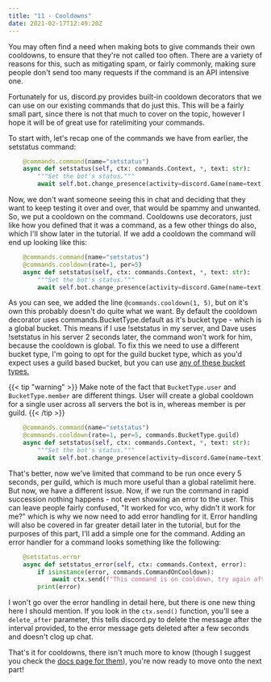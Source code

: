 ```yaml
---
title: "11 - Cooldowns"
date: 2021-02-17T12:49:20Z
---
```


You may often find a need when making bots to give commands their own cooldowns, to ensure that they're not called too often. There are a variety of reasons for this, such as mitigating spam, or fairly commonly, making sure people don't send too many requests if the command is an API intensive one.

Fortunately for us, discord.py provides built-in cooldown decorators that we can use on our existing commands that do just this. This will be a fairly small part, since there is not that much to cover on the topic, however I hope it will be of great use for ratelimiting your commands.

To start with, let's recap one of the commands we have from earlier, the setstatus command:

```py
    @commands.command(name="setstatus")
    async def setstatus(self, ctx: commands.Context, *, text: str):
        """Set the bot's status."""
        await self.bot.change_presence(activity=discord.Game(name=text))
```

Now, we don't want someone seeing this in chat and deciding that they want to keep testing it over and over, that would be spammy and unwanted. So, we put a cooldown on the command. Cooldowns use decorators, just like how you defined that it was a command, as a few other things do also, which I'll show later in the tutorial. If we add a cooldown the command will end up looking like this:

```py
    @commands.command(name="setstatus")
    @commands.cooldown(rate=1, per=5)
    async def setstatus(self, ctx: commands.Context, *, text: str):
        """Set the bot's status."""
        await self.bot.change_presence(activity=discord.Game(name=text))
```

As you can see, we added the line `@commands.cooldown(1, 5)`, but on it's own this probably doesn't do quite what we want. By default the cooldown decorator uses commands.BucketType.default as it's bucket type - which is a global bucket. This means if I use !setstatus in my server, and Dave uses !setstatus in his server 2 seconds later, the command won't work for him, because the cooldown is global. To fix this we need to use a different bucket type, I'm going to opt for the guild bucket type, which as you'd expect uses a guild based bucket, but you can use [any of these bucket types.](https://discordpy.readthedocs.io/en/latest/ext/commands/api.html#discord.discord.ext.commands.BucketType)

{{< tip "warning" >}}
Make note of the fact that `BucketType.user` and `BucketType.member` are different things. User will create a global cooldown for a single user across all servers the bot is in, whereas member is per guild.
{{< /tip >}}

```py
    @commands.command(name="setstatus")
    @commands.cooldown(rate=1, per=5, commands.BucketType.guild)
    async def setstatus(self, ctx: commands.Context, *, text: str):
        """Set the bot's status."""
        await self.bot.change_presence(activity=discord.Game(name=text))
```

That's better, now we've limited that command to be run once every 5 seconds, per guild, which is much more useful than a global ratelimit here. But now, we have a different issue. Now, if we run the command in rapid succession nothing happens - not even showing an error to the user. This can leave people fairly confused, "It worked for vco, why didn't it work for me?" which is why we now need to add error handling for it. Error handling will also be covered in far greater detail later in the tutorial, but for the purposes of this part, I'll add a simple one for the command. Adding an error handler for a command looks something like the following:

```py
    @setstatus.error
    async def setstatus_error(self, ctx: commands.Context, error):
        if isinstance(error, commands.CommandOnCooldown):
            await ctx.send(f"This command is on cooldown, try again after {round(error.retry_after)} seconds.", delete_after=5)
        print(error)
```

I won't go over the error handling in detail here, but there is one new thing here I should mention. If you look in the `ctx.send()` function, you'll see a `delete_after` parameter, this tells discord.py to delete the message after the interval provided, to the error message gets deleted after a few seconds and doesn't clog up chat.

That's it for cooldowns, there isn't much more to know (though I suggest you check the [docs page for them](https://discordpy.readthedocs.io/en/latest/ext/commands/api.html#discord.ext.commands.cooldown)), you're now ready to move onto the next part!
